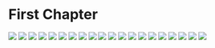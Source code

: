 # First Chapter

![](/assets/幻灯片1.JPG)
![](/assets/幻灯片2.JPG)
![](/assets/幻灯片3.JPG)
![](/assets/幻灯片4.JPG)
![](/assets/幻灯片5.JPG)
![](/assets/幻灯片6.JPG)
![](/assets/幻灯片7.JPG)
![](/assets/幻灯片8.JPG)
![](/assets/幻灯片9.JPG)
![](/assets/幻灯片10.JPG)
![](/assets/幻灯片11.JPG)
![](/assets/幻灯片12.JPG)
![](/assets/幻灯片13.JPG)
![](/assets/幻灯片14.JPG)
![](/assets/幻灯片15.JPG)
![](/assets/幻灯片16.JPG)
![](/assets/幻灯片17.JPG)
![](/assets/幻灯片18.JPG)
![](/assets/幻灯片19.JPG)
![](/assets/幻灯片20.JPG)